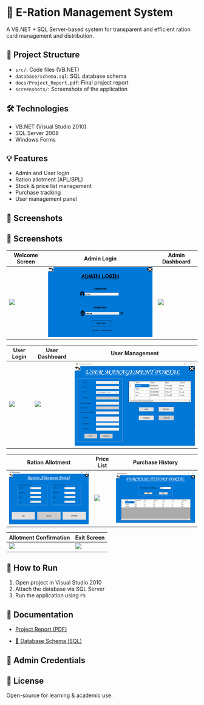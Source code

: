 # 🏢 E-Ration Management System

A VB.NET + SQL Server-based system for transparent and efficient ration card management and distribution.

## 📂 Project Structure

- `src/`: Code files (VB.NET)
- `database/schema.sql`: SQL database schema
- `docs/Project_Report.pdf`: Final project report
- `screenshots/`: Screenshots of the application

## 🛠 Technologies

- VB.NET (Visual Studio 2010)
- SQL Server 2008
- Windows Forms

## 💡 Features

- Admin and User login
- Ration allotment (APL/BPL)
- Stock & price list management
- Purchase tracking
- User management panel

## 📸 Screenshots

## 📸 Screenshots

| Welcome Screen | Admin Login | Admin Dashboard |
|----------------|-------------|------------------|
| ![](screenshots/welcome-screen.png.png) | ![](screenshots/admin-login.png.png) | ![](screenshots/admin-dashboard.png.png) |

| User Login | User Dashboard | User Management |
|------------|----------------|------------------|
| ![](screenshots/user-login.png.png) | ![](screenshots/user-home.png.png) | ![](screenshots/user-management.png.png) |

| Ration Allotment | Price List | Purchase History |
|------------------|------------|------------------|
| ![](screenshots/ration-allotment.png.png) | ![](screenshots/price-list.png.png) | ![](screenshots/purchase-history.png.png) |

| Allotment Confirmation | Exit Screen |
|------------------------|--------------|
| ![](screenshots/allocation-confirmation.png.png) | ![](screenshots/exit-screen.png.png) |


## 💾 How to Run

1. Open project in Visual Studio 2010
2. Attach the database via SQL Server
3. Run the application using `F5`

## 📄 Documentation

- [Project Report (PDF)](docs/Project_Report.pdf)

- [🧾 Database Schema (SQL)](database/schema.sql)

## 👤 Admin Credentials


## 📜 License

Open-source for learning & academic use.
